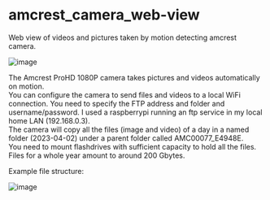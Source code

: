 # amcrest_camera_web-view
Web view of videos and pictures taken by motion detecting amcrest camera.

  
![image](https://github.com/nerillosa/amcrest_camera_web-view/assets/4867918/d222713e-edef-43d5-84e7-437ba58a26a1)


The Amcrest ProHD 1080P camera takes pictures and videos automatically on motion.
\
You can configure the camera to send files and videos to a local WiFi connection. You need to specify the FTP address and folder and username/password.
I used a raspberrypi running an ftp service in my local home LAN (192.168.0.3).
\
The camera will copy all the files (image and video) of a day in a named folder (2023-04-02) under a parent folder called AMC00077_E4948E.
\
You need to mount flashdrives with sufficient capacity to hold all the files. Files for a whole year amount to around 200 Gbytes.

  
Example file structure:  
  
![image](https://github.com/nerillosa/amcrest_camera_web-view/assets/4867918/6a08f2ad-7812-46e8-a556-3292819eec29)
